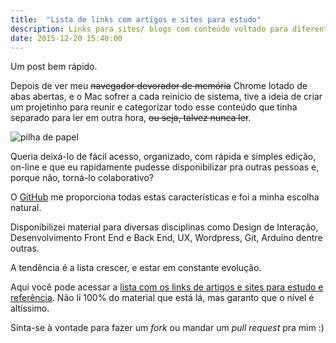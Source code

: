 ```yaml
---
title:  "Lista de links com artigos e sites para estudo"
description: Links para sites/ blogs com conteúdo voltado para diferentes áreas de tecnologia
date: 2015-12-20 15:40:00
---
```


Um post bem rápido. 

Depois de ver meu <del>navegador devorador de memória</del> Chrome lotado de abas abertas, e o Mac sofrer a cada reinício de sistema, tive a ideia de criar um projetinho para reunir e categorizar todo esse conteúdo que tinha separado para ler em outra hora, <del>ou seja, talvez nunca ler</del>. 

![pilha de papel](../../assets/images/pilha-papel.jpg)

Queria deixá-lo de fácil acesso, organizado, com rápida e simples edição, on-line e que eu rapidamente pudesse disponibilizar pra outras pessoas e, porque não, torná-lo colaborativo?

O <a href="https://github.com/jonathanslima">GitHub</a> me proporciona todas estas características e foi a minha escolha natural.

Disponibilizei material para diversas disciplinas como Design de Interação, Desenvolvimento Front End e Back End, UX, Wordpress, Git, Arduíno dentre outras.

A tendência é a lista crescer, e estar em constante evolução. 

Aqui você pode acessar a <a href="https://github.com/jonathanslima/links-para-estudo">lista com os links de artigos e sites para estudo e referência</a>. Não li 100% do material que está lá, mas garanto que o nível é altíssimo. 

Sinta-se à vontade para fazer um <i>fork</i> ou mandar um <i>pull request</i> pra mim :)